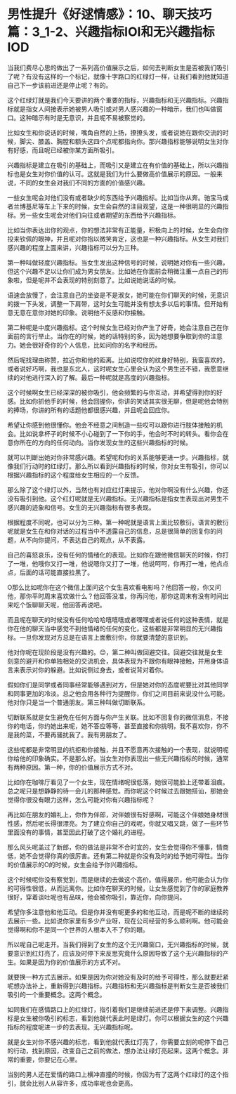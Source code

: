 # 男性提升《好逑情感》：10、聊天技巧篇：3_1-2、兴趣指标IOI和无兴趣指标IOD

当我们费尽心思的做出了一系列高价值展示之后，如何去判断女生是否被我们吸引了呢？有没有这样的一个标记，就像十字路口的红绿灯一样，让我们看到他就知道自己下一步该前进还是停止呢？有的。

这个红绿灯就是我们今天要讲的两个重要的指标，兴趣指标和无兴趣指标。兴趣指标就是指女人间接表示她被男人吸引或对男人感兴趣的一种暗示，我们也叫做窗口。这种暗示有时是无意识，并且呢不易被察觉的。

比如女生和你说话的时候，嘴角自然的上扬，撩撩头发，或者说她在跟你交流的时候，脚尖、膝盖、胸膛和额头这四个点呢都指向你。那兴趣指标能够说明女生对你有好感，而且呢已经被你某方面所吸引。

兴趣指标是建立在吸引的基础上，而吸引又是建立在有价值的基础上，所以兴趣指标也是女生对你价值的认可。这就是我们为什么要做高价值展示的原因。一般来说，不同的女生会对我们不同的方面的价值感兴趣。

一些女生呢会对他们没有或者缺少的东西给予兴趣指标。比如当你从奔。驰宝马或者兰博基尼等车上下来的时候，女生会自然的注目观望，这是一种很明显的兴趣指标。另一些女生呢会对他们向往或者期望的东西给予兴趣指标。

比如当你表达出你的观点，你的想法非常有正能量，积极向上的时候，女生会向你投来钦佩的眼神，并且呢对你抱以微笑肯定，这也是一种兴趣指标。从女生对我们感兴趣的程度上面来讲，兴趣指标可以分为三种。

第一种叫做轻度兴趣指标。当女生发出这种信号的时候，说明她对你有一些兴趣，但这个兴趣不足以让你们成为男女朋友。比如她在你面前会稍微注重一点自己的形象啦，但是呢并不会表现的特别刻意了。比如说她说话的时候。

语速会放慢了，会注意自己的坐姿是不是淑女，她可能在你们聊天的时候，无意识的拨一下头发，调整一下肩带，这时女生可能并没有想太多以后的事情。但开始有意无意在意你对她的印象。说明他不反感和你接触。

第二种呢是中度兴趣指标。这个时候女生已经对你产生了好奇，她会注意自己在你面前的言行举止。当你在的时候，她的话特别的多，因为她想要争取到你的注意力。她会很好奇你的个人信息，比如问你的名字和经历。

然后呢找理由称赞，拉近你和他的距离。比如说哎你的纹身好特别，我蛮喜欢的，或者说好巧啊，我也是东北人，这时呢女生心里会认为这个男生还不错，我愿意继续的对他进行深入的了解。最后一种呢就是高度的兴趣指标。

这个时候啊女生已经深深的被你吸引，他会频繁的与你互动，并希望得到你的好感。比如你抓他手的时候，他会回握你，你讲的笑话其实很无聊，但是呢他会特别的捧场，你讲的所有的话题他都很感兴趣，并且呢会回应你。

希望让你感到他很懂你。他会不经意之间制造一些哎可以跟你进行肢体接触的机会。比如说拿杯子的时候不小心碰到了一下你的手，他会时不时的转头。看你会在意你所在的方向的任何动向。当你发现女生的这些兴趣指标的时候。

就可以判断出她对你非常感兴趣。希望呢和你的关系能够更进一步。兴趣指标，就像我们行动时的红绿灯。那么所以看到兴趣指标的时候，你对女生有吸引，你可以根据兴趣指标的这个程度给女生相应的一个反馈。

那么除了这个绿灯以外，当然也有对应红灯来提示，他对你啊没有什么兴趣，你还没有吸引到他。这个红灯呢就是无兴趣指标。无兴趣指标是指女生表现出对男生不感兴趣的迹象和信号。女生的无兴趣指标有很多表现。

根据程度不同呢，也可以分为三种。第一种呢就是语言上面比较敷衍。语言的敷衍呢就是女生在和你对话的过程当中不透露自己的信息，总是很简单的回复你的问题，从不向你提问，不表达自己的观点，从不表露。

自己的喜怒哀乐，没有任何的情绪化的表现。比如你在跟他微信聊天的时候，你打了一堆，他哦你又打一堆，他说嗯你又打了一堆，他说呵呵，你再打一堆，他点点点，后面的话可能直接拉黑了。

O那么比如呢你在这个微信上面问这个女生喜欢看电影吗？他回答一般，你又问他，那你平时周末喜欢做什么？他回答没准，你再问他，那你这周末有没有时间出来吃个饭聊聊天呢，他回答再说吧。

而且呢在聊天的时候没有任何哈哈哈嘻嘻嘻或者嘿嘿或者说任何的这种表情，就是你在他的聊天当中感觉不到他情绪的任何的变化，这些都是非常明显的无兴趣指标。一旦你发现对方总是在语言上面敷衍你，你就要清楚的意识到。

他对你呢在现阶段是没有兴趣的。😊，第二种叫做回避交往。回避交往就是女生刻意的避开和你单独相处的交流机会，具体表现为不跟你有眼神接触，并用身体语言来表示对你的躲避。比如说侧过身去，或者说背对着你。

假如你们是同学或者同事经常能够遇到对方，但是她对你的态度呢要比对其他同学和同事更加的冷淡。总之他会用各种行为提醒你，你们之间目前来说没什么可能。他对你只是当一个普通朋友。第三种叫做切断联系。

切断联系就是女生避免在任何方面与你产生关联。比如不回复你的微信消息，不接你的电话，你约她出来呢，她不答应等等，甚至直接和你挑明，我不喜欢你，你不是我的菜，不要再骚扰我了。我有男朋友了。

这些呢都是非常明显的抗拒和你接触，并且不愿意再次接触的一个表现，就说明呢你给他的印象确实。不是那么好。当女生对你表现出一些无兴趣指标的时候，通常有两种原因。第一种，你的价值展示方式不对。

比如你在咖啡厅看见了一个女生，现在情绪呢很低落，她很可能脸上还带着泪痕。总之呢只是想静静的待一会儿的那种感觉。而你呢这个时候过去跟她搭讪，那她会觉得你很没有眼力这样，怎么可能对你有兴趣指标呢？

再比如在朋友的婚礼上，你作为伴郎，对伴娘很有好感啊，可能这个伴娘她身材很性感，然后呢长得很漂亮。为了建立你自己的戏呢，你就又唱又跳，做了一些环节里面没有的事情，甚至因此打破了这个婚礼的进程。

那么风头呢盖过了新郎，你的做法是非常不合时宜的，女生会觉得你不懂事，情商低，她不会觉得你真的很厉害。还有第二种就是你没有及时的给予她可得性。当你的价值展示的O的时候，女生会给予你兴趣指标。

这个时候呢你没有察觉到，而是继续的去做这个高价。值得展示，他可能会认为你的可得性很低，从而远离你。比如你在聊天的时候，让女生感觉到了你的家庭教养很好，穿着谈吐呢也有品味，他会被你吸引，靠近你，向你提问。

希望你多注意他和他互动。但是你并没有呢更多的和他互动，而是呢不断的继续的去展示一些。比如说你家里有多少产业呀，现在公司经营的多么顺利啊。他可能会觉得啊和你不是同一个世界的人根本入不了你的眼。

所以呢自己呢走开。当我们得到了女生的这个无兴趣窗口，无兴趣指标的时候，就要意识到红灯亮了，应该及时停下来反思究竟什么原因导致了这个无兴趣指标的产生。如果是因为你的价值展示的方式不对。

就要换一种方式去展示。如果是因为你对她没有及时的给予可得性，那么就要赶紧呢想办法补上，重新得到兴趣指标。兴趣指标和无兴趣指标是判断女生是否被我们吸引的一个重要概念。这两个概念。

如同我们在感情路口上的红绿灯，指引着我们是继续前进还是停下来调整。兴趣指标是女生被你吸引的标志，看到他就代表此时是绿灯。你可以根据女生的这个兴趣指标的程度呢进一步的去表现。无兴趣指标呢。

就是女生对你不感兴趣的标志，看到他就代表红灯亮了，你需要立刻的呢停下自己的行动，找到原因，改变自己之前的做法，想办法让绿灯亮起来。这两个概念。非常的重要，你要记在心里。

当别的男人还在爱情的路口上横冲直撞的时候，你因为有了这两个红绿灯的这个指引，就会比别人从容许多，成功率呢也会更高。

